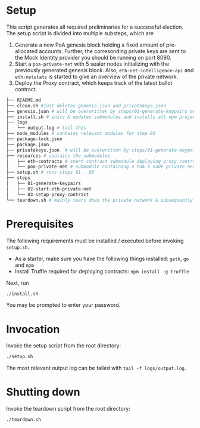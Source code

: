 Setup
=====

This script generates all required preliminaries for a successful election.
The setup script is divided into multiple substeps, which are

1. Generate a new PoA genesis block holding a fixed amount of pre-allocated accounts. Further, the corresonding private keys are sent to the Mock Identity provider you should be running on port 8090.
2. Start a `poa-private-net` with 5 sealer nodes initializing with the previously generated genesis block. Also, `eth-net-intelligence-api` and `eth-netstats` is started to give an overview of the private network. 
3. Deploy the Proxy contract, which keeps track of the latest ballot contract. 


```bash
├── README.md
├── clean.sh #just deletes genesis.json and privatekeys.json
├── genesis.json # will be overwritten by steps/01-generate-keypairs every time ./setup is run
├── install.sh # inits & updates submodules and installs all npm projects
├── logs 
│   └── output.log # tail this
├── node_modules # contains relevant modules for step 01
├── package-lock.json
├── package.json
├── privatekeys.json  # will be overwritten by steps/01-generate-keypairs every time ./setup is run
├── resources # contains the submodules
│   ├── eth-contracts # smart contract submodule deploying proxy contract
│   └── poa-private-net # submodule containing a PoA 5 node private network
├── setup.sh # runs steps 01 - 03
├── steps
│   ├── 01-generate-keypairs 
│   ├── 02-start-eth-private-net
│   └── 03-setup-proxy-contract
└── teardown.sh # mainly tears down the private network & subsequently created / generated files and processes
```

# Prerequisites
The following requirements must be installed / executed 
before invoking `setup.sh`.

* As a starter, make sure you have the following things installed: `geth`, `go` and `npm`
* Install Truffle required for deploying contracts: `npm install -g truffle`

Next, run 
```bash
./install.sh
```
You may be prompted to enter your password.

# Invocation
Invoke the setup script from the root directory: 
```bash
./setup.sh
```
The most relevant output log can be tailed with `tail -f logs/output.log`.

# Shutting down
Invoke the teardown script from the root directory: 
```bash
./teardown.sh
```

